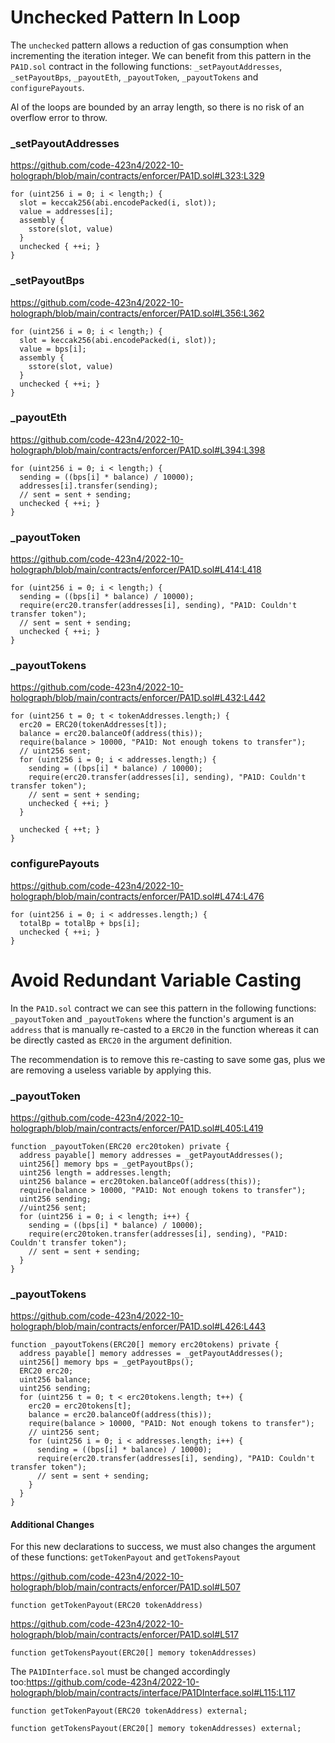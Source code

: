 # Unchecked Pattern In Loop
The `unchecked` pattern allows a reduction of gas consumption when incrementing the iteration integer. We can benefit from this pattern in the `PA1D.sol` contract in the following functions: `_setPayoutAddresses`, `_setPayoutBps`, `_payoutEth`, `_payoutToken`, `_payoutTokens` and `configurePayouts`.

Al of the loops are bounded by an array length, so there is no risk of an overflow error to throw.

### _setPayoutAddresses
https://github.com/code-423n4/2022-10-holograph/blob/main/contracts/enforcer/PA1D.sol#L323:L329

    for (uint256 i = 0; i < length;) {
      slot = keccak256(abi.encodePacked(i, slot));
      value = addresses[i];
      assembly {
        sstore(slot, value)
      }
      unchecked { ++i; }
    }

### _setPayoutBps
https://github.com/code-423n4/2022-10-holograph/blob/main/contracts/enforcer/PA1D.sol#L356:L362

    for (uint256 i = 0; i < length;) {
      slot = keccak256(abi.encodePacked(i, slot));
      value = bps[i];
      assembly {
        sstore(slot, value)
      }
      unchecked { ++i; }
    }

### _payoutEth
https://github.com/code-423n4/2022-10-holograph/blob/main/contracts/enforcer/PA1D.sol#L394:L398

    for (uint256 i = 0; i < length;) {
      sending = ((bps[i] * balance) / 10000);
      addresses[i].transfer(sending);
      // sent = sent + sending;
      unchecked { ++i; }
    }

### _payoutToken
https://github.com/code-423n4/2022-10-holograph/blob/main/contracts/enforcer/PA1D.sol#L414:L418

    for (uint256 i = 0; i < length;) {
      sending = ((bps[i] * balance) / 10000);
      require(erc20.transfer(addresses[i], sending), "PA1D: Couldn't transfer token");
      // sent = sent + sending;
      unchecked { ++i; }
    }

### _payoutTokens
https://github.com/code-423n4/2022-10-holograph/blob/main/contracts/enforcer/PA1D.sol#L432:L442

    for (uint256 t = 0; t < tokenAddresses.length;) {
      erc20 = ERC20(tokenAddresses[t]);
      balance = erc20.balanceOf(address(this));
      require(balance > 10000, "PA1D: Not enough tokens to transfer");
      // uint256 sent;
      for (uint256 i = 0; i < addresses.length;) {
        sending = ((bps[i] * balance) / 10000);
        require(erc20.transfer(addresses[i], sending), "PA1D: Couldn't transfer token");
        // sent = sent + sending;
        unchecked { ++i; }
      }

      unchecked { ++t; }
    }

### configurePayouts
https://github.com/code-423n4/2022-10-holograph/blob/main/contracts/enforcer/PA1D.sol#L474:L476

    for (uint256 i = 0; i < addresses.length;) {
      totalBp = totalBp + bps[i];
      unchecked { ++i; }
    }


# Avoid Redundant Variable Casting


In the `PA1D.sol` contract we can see this pattern in the following functions: `_payoutToken` and `_payoutTokens` where the function's argument is an `address` that is manually re-casted to a `ERC20` in the function whereas it can be directly casted as `ERC20` in the argument definition. 

The recommendation is to remove this re-casting to save some gas, plus we are removing a useless variable by applying this.

### _payoutToken
https://github.com/code-423n4/2022-10-holograph/blob/main/contracts/enforcer/PA1D.sol#L405:L419

    function _payoutToken(ERC20 erc20token) private {
      address payable[] memory addresses = _getPayoutAddresses();
      uint256[] memory bps = _getPayoutBps();
      uint256 length = addresses.length;
      uint256 balance = erc20token.balanceOf(address(this));
      require(balance > 10000, "PA1D: Not enough tokens to transfer");
      uint256 sending;
      //uint256 sent;
      for (uint256 i = 0; i < length; i++) {
        sending = ((bps[i] * balance) / 10000);
        require(erc20token.transfer(addresses[i], sending), "PA1D: Couldn't transfer token");
        // sent = sent + sending;
      }
    }

### _payoutTokens
https://github.com/code-423n4/2022-10-holograph/blob/main/contracts/enforcer/PA1D.sol#L426:L443

    function _payoutTokens(ERC20[] memory erc20tokens) private {
      address payable[] memory addresses = _getPayoutAddresses();
      uint256[] memory bps = _getPayoutBps();
      ERC20 erc20;
      uint256 balance;
      uint256 sending;
      for (uint256 t = 0; t < erc20tokens.length; t++) {
        erc20 = erc20tokens[t];
        balance = erc20.balanceOf(address(this));
        require(balance > 10000, "PA1D: Not enough tokens to transfer");
        // uint256 sent;
        for (uint256 i = 0; i < addresses.length; i++) {
          sending = ((bps[i] * balance) / 10000);
          require(erc20.transfer(addresses[i], sending), "PA1D: Couldn't transfer token");
          // sent = sent + sending;
        }
      }
    }

#### Additional Changes
For this new declarations to success, we must also changes the argument of these functions: `getTokenPayout` and `getTokensPayout`

https://github.com/code-423n4/2022-10-holograph/blob/main/contracts/enforcer/PA1D.sol#L507

    function getTokenPayout(ERC20 tokenAddress)

https://github.com/code-423n4/2022-10-holograph/blob/main/contracts/enforcer/PA1D.sol#L517

    function getTokensPayout(ERC20[] memory tokenAddresses)

The `PA1DInterface.sol` must be changed accordingly too:https://github.com/code-423n4/2022-10-holograph/blob/main/contracts/interface/PA1DInterface.sol#L115:L117

    function getTokenPayout(ERC20 tokenAddress) external;

    function getTokensPayout(ERC20[] memory tokenAddresses) external;

